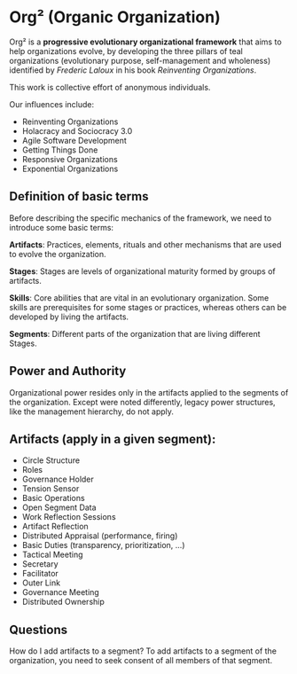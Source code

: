 Org² (Organic Organization)
===========================
Org² is a **progressive evolutionary organizational framework** that aims to help organizations evolve, by developing the three pillars of teal organizations (evolutionary purpose, self-management and wholeness) identified by *Frederic Laloux* in his book *Reinventing Organizations*.

This work is collective effort of anonymous individuals.

Our influences include:
- Reinventing Organizations
- Holacracy and Sociocracy 3.0
- Agile Software Development
- Getting Things Done
- Responsive Organizations
- Exponential Organizations

Definition of basic terms
--------------------------

Before describing the specific mechanics of the framework, we need to introduce some basic terms: 

**Artifacts**: Practices, elements, rituals and other mechanisms that are used to evolve the organization.

**Stages**: Stages are levels of organizational maturity formed by groups of artifacts.

**Skills**: Core abilities that are vital in an evolutionary organization. Some skills are prerequisites for some stages or practices, whereas others can be developed by living the artifacts.

**Segments**: Different parts of the organization that are living different Stages. 

Power and Authority
-------------------
Organizational power resides only in the artifacts applied to the segments of the organization. Except were noted differently, legacy power structures, like the management hierarchy, do not apply.

Artifacts (apply in a given segment):
-------------------------------------

- Circle Structure
- Roles
- Governance Holder
- Tension Sensor
- Basic Operations
- Open Segment Data
- Work Reflection Sessions
- Artifact Reflection
- Distributed Appraisal (performance, firing)
- Basic Duties (transparency, prioritization, …) 
- Tactical Meeting
- Secretary
- Facilitator
- Outer Link
- Governance Meeting
- Distributed Ownership

Questions
------------
How do I add artifacts to a segment? To add artifacts to a segment of the organization, you need to seek consent of all members of that segment. 
